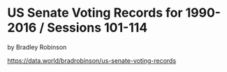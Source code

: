 # US Senate Voting Records for 1990-2016 / Sessions 101-114

by Bradley Robinson 

https://data.world/bradrobinson/us-senate-voting-records

